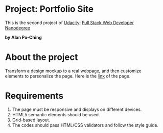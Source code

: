 # Project: Portfolio Site
This is the second project of [Udacity](https://www.udacity.com): [Full Stack Web Developer Nanodegree](https://www.udacity.com/course/full-stack-web-developer-nanodegree--nd004)

**by Alan Po-Ching**

# About the project
Transform a design mockup to a real webpage, and then customize elements to personalize the page.
Here is the [link](https://alankashiwa.github.io/portfolio-site-project/) of the page.

# Requirements
1. The page must be responsive and displays on different devices.
2. HTML5 semantic elements should be used.
3. Grid-based layout.
4. The codes should pass HTML/CSS validators and follow the style guide.
